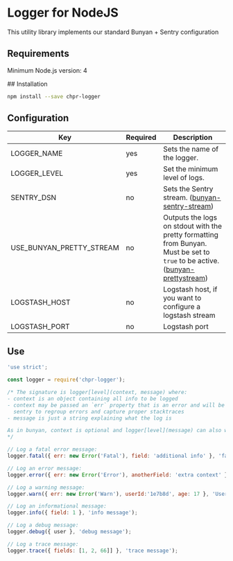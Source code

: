 # Logger for NodeJS

This utility library implements our standard Bunyan + Sentry configuration

## Requirements

Minimum Node.js version: 4

## Installation

```bash
npm install --save chpr-logger
```

## Configuration

| Key                      | Required | Description                                                                                                                                                                       |
|--------------------------|----------|-----------------------------------------------------------------------------------------------------------------------------------------------------------------------------------|
| LOGGER_NAME              | yes      | Sets the name of the logger.                                                                                                                                                      |
| LOGGER_LEVEL             | yes      | Set the minimum level of logs.                                                                                                                                                    |
| SENTRY_DSN               | no       | Sets the Sentry stream. ([bunyan-sentry-stream](https://www.npmjs.com/package/bunyan-sentry-stream))                                                                              |
| USE_BUNYAN_PRETTY_STREAM | no       | Outputs the logs on stdout with the pretty formatting from Bunyan. Must be set to `true` to be active. ([bunyan-prettystream](https://www.npmjs.com/package/bunyan-prettystream)) |
| LOGSTASH_HOST            | no       | Logstash host, if you want to configure a logstash stream                                                                                                                         |
| LOGSTASH_PORT            | no       | Logstash port                                                                                                                         |

## Use

```javascript
'use strict';

const logger = require('chpr-logger');

/* The signature is logger[level](context, message) where:
- context is an object containing all info to be logged
- context may be passed an `err` property that is an error and will be used by
  sentry to regroup errors and capture proper stacktraces
- message is just a string explaining what the log is

As in bunyan, context is optional and logger[level](message) can also work.
*/

// Log a fatal error message:
logger.fatal({ err: new Error('Fatal'), field: 'additional info' }, 'fatal message');

// Log an error message:
logger.error({ err: new Error('Error'), anotherField: 'extra context' }, 'error message');

// Log a warning message:
logger.warn({ err: new Error('Warn'), userId:'1e7b8d', age: 17 }, 'User is under 18');

// Log an informational message:
logger.info({ field: 1 }, 'info message');

// Log a debug message:
logger.debug({ user }, 'debug message');

// Log a trace message:
logger.trace({ fields: [1, 2, 66]] }, 'trace message');

```
